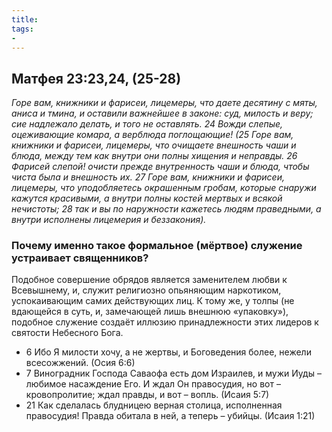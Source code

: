 ```yaml
---
title: 
tags: 
- 
---
```


## Матфея 23:23,24, (25-28)

*Горе вам, книжники и фарисеи, лицемеры, что даете десятину с мяты, аниса и тмина, и оставили важнейшее в законе: суд, милость и веру; сие надлежало делать, и того не оставлять. 24 Вожди слепые, оцеживающие комара, а верблюда поглощающие! (25 Горе вам, книжники и фарисеи, лицемеры, что очищаете внешность чаши и блюда, между тем как внутри они полны хищения и неправды. 26 Фарисей слепой! очисти прежде внутренность чаши и блюда, чтобы чиста была и внешность их. 27 Горе вам, книжники и фарисеи, лицемеры, что уподобляетесь окрашенным гробам, которые снаружи кажутся красивыми, а внутри полны костей мертвых и всякой нечистоты; 28 так и вы по наружности кажетесь людям праведными, а внутри исполнены лицемерия и беззакония).*

### Почему именно такое формальное (мёртвое) служение устраивает священников?

Подобное совершение обрядов является заменителем любви к Всевышнему, и, служит религиозно опьяняющим наркотиком, успокаивающим самих действующих лиц. К тому же, у толпы (не вдающейся в суть, и, замечающей лишь внешнюю «упаковку»), подобное служение создаёт иллюзию принадлежности этих лидеров к святости Небесного Бога.

- 6 Ибо Я милости хочу, а не жертвы, и Боговедения более, нежели всесожжений. (Осия 6:6)
- 7 Виноградник Господа Саваофа есть дом Израилев, и мужи Иуды – любимое насаждение Его. И ждал Он правосудия, но вот – кровопролитие; ждал правды, и вот – вопль. (Исаия 5:7)
- 21 Как сделалась блудницею верная столица, исполненная правосудия! Правда обитала в ней, а теперь – убийцы. (Исаия 1:21)